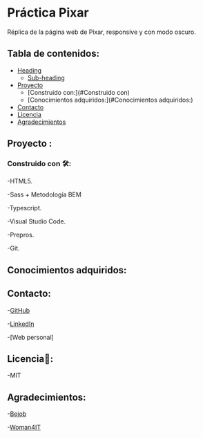# Práctica Pixar
 
 Réplica de la página web de Pixar, responsive y con modo oscuro.
 
  ## Tabla de contenidos:
- [Heading](#heading)
  * [Sub-heading](#sub-heading) 
- [Proyecto](#Proyecto)
  * [Construido con:](#Construido con) 
  * [Conocimientos adquiridos:](#Conocimientos adquiridos:)
- [Contacto](#Contacto)
- [Licencia](#Licencia)
- [Agradecimientos](#Agradecimientos)

 
 ## Proyecto :
 ### Construido con 🛠️:

 -HTML5.
 
 -Sass + Metodología BEM
 
 -Typescript.
 
 -Visual Studio Code.
 
 -Prepros.
 
 -Git.
## Conocimientos adquiridos:

## Contacto: 

 -[GitHub](https://github.com/lymbus)
 
 -[LinkedIn](https://www.linkedin.com/in/lydia-est%C3%A9vez-chamorro/)
 
 -[Web personal]
 
## Licencia🧾:

-MIT

## Agradecimientos:

 -[Bejob](https://www.bejob.com/)
 
 -[Woman4IT](https://women4it.eu/)
